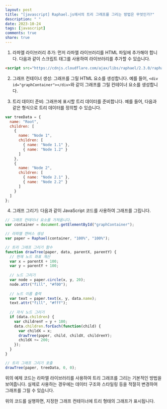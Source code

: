 ```yaml
---
layout: post
title: "[javascript] Raphael.js에서의 트리 그래프를 그리는 방법은 무엇인가?"
description: " "
date: 2023-10-24
tags: [javascript]
comments: true
share: true
---
```


1. 라파엘 라이브러리 추가: 먼저 라파엘 라이브러리를 HTML 파일에 추가해야 합니다. 다음과 같이 스크립트 태그를 사용하여 라이브러리를 추가할 수 있습니다.

```html
<script src="https://cdnjs.cloudflare.com/ajax/libs/raphael/2.3.0/raphael.min.js"></script>
```

2. 그래프 컨테이너 생성: 그래프를 그릴 HTML 요소를 생성합니다. 예를 들어, `<div id="graphContainer"></div>`와 같이 그래프를 그릴 컨테이너 요소를 생성합니다.

3. 트리 데이터 준비: 그래프에 표시할 트리 데이터를 준비합니다. 예를 들어, 다음과 같은 형식으로 트리 데이터를 정의할 수 있습니다.

```javascript
var treeData = {
  name: "Root",
  children: [
    {
      name: "Node 1",
      children: [
        { name: "Node 1.1" },
        { name: "Node 1.2" }
      ]
    },
    {
      name: "Node 2",
      children: [
        { name: "Node 2.1" },
        { name: "Node 2.2" }
      ]
    }
  ]
};
```

4. 그래프 그리기: 다음과 같이 JavaScript 코드를 사용하여 그래프를 그립니다.

```javascript
// 그래프 컨테이너 요소를 가져옵니다.
var container = document.getElementById("graphContainer");

// 라파엘 캔버스 생성
var paper = Raphael(container, "100%", "100%");

// 트리 그래프 그리기 함수
function drawTree(paper, data, parentX, parentY) {
  // 현재 노드 좌표 계산
  var x = parentX + 100;
  var y = parentY + 100;
  
  // 노드 그리기
  var node = paper.circle(x, y, 20);
  node.attr("fill", "#f00");
  
  // 노드 이름 출력
  var text = paper.text(x, y, data.name);
  text.attr("fill", "#fff");
  
  // 자식 노드 그리기
  if (data.children) {
    var childrenY = y + 100;
    data.children.forEach(function(child) {
      var childX = x;
      drawTree(paper, child, childX, childrenY);
      childX += 200;
    });
  }
}

// 트리 그래프 그리기 호출
drawTree(paper, treeData, 0, 0);
```

위의 예제 코드는 라파엘 라이브러리를 사용하여 트리 그래프를 그리는 기본적인 방법을 보여줍니다. 실제로 사용하는 경우에는 데이터 구조와 스타일링 등을 적절히 변경하여 그래프를 그릴 수 있습니다.

위의 코드를 실행하면, 지정한 그래프 컨테이너에 트리 형태의 그래프가 표시됩니다.